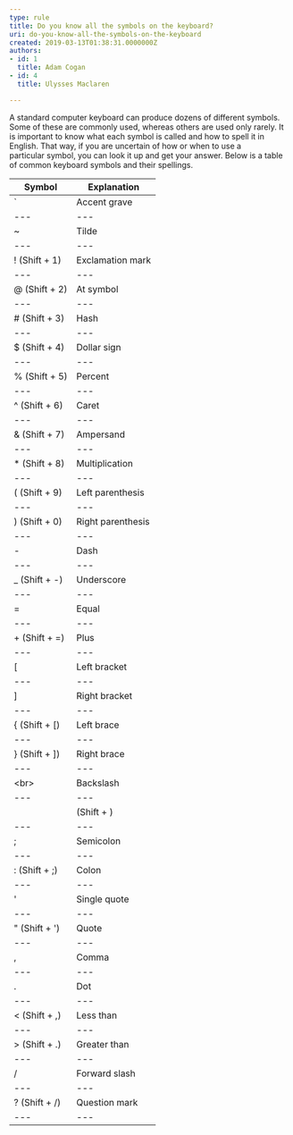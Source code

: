 ```yaml
---
type: rule
title: Do you know all the symbols on the keyboard?
uri: do-you-know-all-the-symbols-on-the-keyboard
created: 2019-03-13T01:38:31.0000000Z
authors:
- id: 1
  title: Adam Cogan
- id: 4
  title: Ulysses Maclaren

---
```


A standard computer keyboard can produce dozens of different symbols. Some of these are commonly used, whereas others are used only rarely. It is important to know what each symbol is called and how to spell it in English. That way, if you are uncertain of how or when to use a particular symbol, you can look it up and get your answer. Below is a table of common keyboard symbols and their spellings. 
 



| Symbol<br> | **Explanation**<br> |
| --- | --- |
| `<br> | Accent grave |
| --- | --- |
| ~<br> | Tilde<br> |
| --- | --- |
| ! (Shift + 1)<br> | Exclamation mark<br> |
| --- | --- |
| @ (Shift + 2)<br> | At symbol<br> |
| --- | --- |
| # (Shift + 3) | Hash<br> |
| --- | --- |
| $ (Shift + 4)<br> | Dollar sign |
| --- | --- |
| % (Shift + 5) <br> | Percent |
| --- | --- |
| ^ (Shift + 6)<br> | Caret |
| --- | --- |
| & (Shift + 7)<br> | Ampersand |
| --- | --- |
| \* (Shift + 8)<br> | Multiplication |
| --- | --- |
| ( (Shift + 9)<br> | Left parenthesis<br> |
| --- | --- |
| ) (Shift + 0)<br> | Right parenthesis<br> |
| --- | --- |
| -<br> | Dash<br> |
| --- | --- |
| \_ (Shift + -)<br> | Underscore |
| --- | --- |
| =<br> | Equal |
| --- | --- |
| + (Shift + =)<br> | Plus |
| --- | --- |
| [<br> | Left bracket<br> |
| --- | --- |
| ]<br> | Right bracket <br> |
| --- | --- |
| { (Shift + [)<br> | Left brace |
| --- | --- |
| } (Shift + ])<br> | Right brace |
| --- | --- |
| \<br> | Backslash<br> |
| --- | --- |
| | (Shift + \) <br> | Vertical bar <br> |
| --- | --- |
| ;<br> | Semicolon |
| --- | --- |
| : (Shift + ;)<br> | Colon <br> |
| --- | --- |
| '<br> | Single quote |
| --- | --- |
| " (Shift + ')<br> | Quote |
| --- | --- |
| ,<br> | Comma |
| --- | --- |
| .<br> | Dot <br> |
| --- | --- |
| &lt; (Shift + ,)<br> | Less than<br> |
| --- | --- |
| &gt; (Shift + .)<br> | Greater than<br> |
| --- | --- |
| /<br> | Forward slash |
| --- | --- |
| ? (Shift + /)<br> | Question mark |
| --- | --- |
